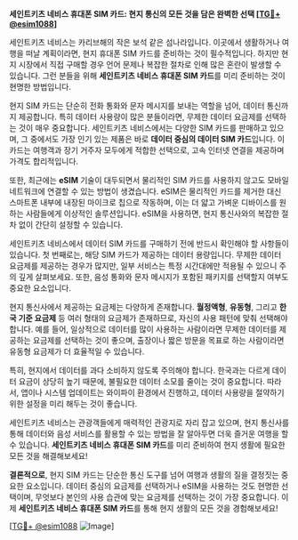 **세인트키츠 네비스 휴대폰 SIM 카드: 현지 통신의 모든 것을 담은 완벽한 선택 [[TG💪+ @esim1088](https://t.me/s/esim1088)]**

세인트키츠 네비스는 카리브해의 작은 보석 같은 섬나라입니다. 이곳에서 생활하거나 여행을 떠날 계획이라면, 현지 휴대폰 SIM 카드를 준비하는 것이 필수적입니다. 하지만 현지 시장에서 직접 구매할 경우 언어 문제나 복잡한 절차로 인해 많은 혼란이 발생할 수 있습니다. 그런 분들을 위해 **세인트키츠 네비스 휴대폰 SIM 카드**를 미리 준비하는 것이 현명한 방법입니다.

현지 SIM 카드는 단순히 전화 통화와 문자 메시지를 보내는 역할을 넘어, 데이터 통신까지 제공합니다. 특히 데이터 사용량이 많은 분들이라면, 무제한 데이터 요금제를 선택하는 것이 매우 중요합니다. 세인트키츠 네비스에서는 다양한 SIM 카드를 판매하고 있으며, 그 중에서도 가장 인기 있는 제품은 바로 **데이터 중심의 데이터 SIM 카드**입니다. 이 카드는 여행객과 장기 거주자 모두에게 적합한 선택으로, 고속 인터넷 연결을 제공하며 가격도 합리적입니다.

또한, 최근에는 **eSIM** 기술이 대두되면서 물리적인 SIM 카드를 사용하지 않고도 모바일 네트워크에 연결할 수 있는 방법이 생겼습니다. eSIM은 물리적인 카드를 제거한 대신 스마트폰 내부에 내장된 마이크로 칩으로 작동하며, 이는 더 얇고 가벼운 디바이스를 원하는 사람들에게 이상적인 솔루션입니다. eSIM을 사용하면, 현지 통신사와의 복잡한 절차 없이 간단히 설정할 수 있습니다.

세인트키츠 네비스에서 데이터 SIM 카드를 구매하기 전에 반드시 확인해야 할 사항들이 있습니다. 첫 번째로는, 해당 SIM 카드가 제공하는 데이터 용량입니다. 무제한 데이터 요금제를 제공하는 경우가 많지만, 일부 서비스는 특정 시간대에만 적용될 수 있으니 주의 깊게 살펴보세요. 또한, 음성 통화와 문자 메시지가 포함된 패키지를 선택할지 여부도 중요한 요소입니다.

현지 통신사에서 제공하는 요금제는 다양하게 존재합니다. **월정액형**, **유동형**, 그리고 **한국 기준 요금제** 등 여러 형태의 요금제가 존재하므로, 자신의 사용 패턴에 맞춰 선택해야 합니다. 예를 들어, 일상적으로 데이터를 많이 사용하는 사람이라면 무제한 데이터를 제공하는 요금제를 선택하는 것이 좋으며, 출장이나 짧은 방문을 목표로 하는 사람이라면 유동형 요금제가 더 효율적일 수 있습니다.

특히, 현지에서 데이터를 과다 소비하지 않도록 주의해야 합니다. 한국과는 다르게 데이터 요금이 상당히 높기 때문에, 불필요한 데이터 소모를 줄이는 것이 중요합니다. 따라서, 앱이나 시스템 업데이트는 와이파이 환경에서 진행하고, 데이터 사용량을 절약하기 위한 설정을 미리 해두는 것이 좋습니다.

세인트키츠 네비스는 관광객들에게 매력적인 관광지로 자리 잡고 있으며, 현지 통신사를 통해 데이터와 음성 서비스를 활용할 수 있는 방법을 잘 알아두면 더욱 즐거운 여행을 할 수 있습니다. **세인트키츠 네비스 휴대폰 SIM 카드**를 미리 준비하여 현지 생활에 필요한 모든 것을 해결해보세요!

**결론적으로**, 현지 SIM 카드는 단순한 통신 도구를 넘어 여행과 생활의 질을 결정짓는 중요한 요소입니다. 데이터 중심의 요금제를 선택하거나 eSIM을 사용하는 것도 현명한 선택이며, 무엇보다 본인의 사용 습관에 맞는 요금제를 선택하는 것이 가장 중요합니다. 이제 **세인트키츠 네비스 휴대폰 SIM 카드**를 통해 현지 생활의 모든 것을 경험해보세요!

[[TG💪+ @esim1088](https://t.me/s/esim1088) ![Image](https://i.postimg.cc/Y0z9fWf4/image.png)]